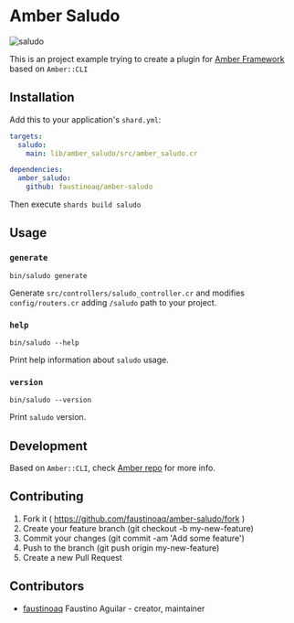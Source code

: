 # Amber Saludo

![saludo](https://i.imgur.com/o02YW63.png)

This is an project example trying to create a plugin for [Amber Framework](https://amberframework.org) based on `Amber::CLI`

## Installation

Add this to your application's `shard.yml`:

```yaml
targets:
  saludo:
    main: lib/amber_saludo/src/amber_saludo.cr

dependencies:
  amber_saludo:
    github: faustinoaq/amber-saludo
```

Then execute `shards build saludo`

## Usage

### `generate`

```
bin/saludo generate
```

Generate `src/controllers/saludo_controller.cr` and modifies `config/routers.cr` adding `/saludo` path to your project.

### `help`

```
bin/saludo --help
```

Print help information about `saludo` usage.

### `version`

```
bin/saludo --version
```

Print `saludo` version.

## Development

Based on `Amber::CLI`, check [Amber repo](https://github.com/amberframework/amber) for more info.

## Contributing

1. Fork it ( https://github.com/faustinoaq/amber-saludo/fork )
2. Create your feature branch (git checkout -b my-new-feature)
3. Commit your changes (git commit -am 'Add some feature')
4. Push to the branch (git push origin my-new-feature)
5. Create a new Pull Request

## Contributors

- [faustinoaq](https://github.com/faustinoaq) Faustino Aguilar - creator, maintainer
